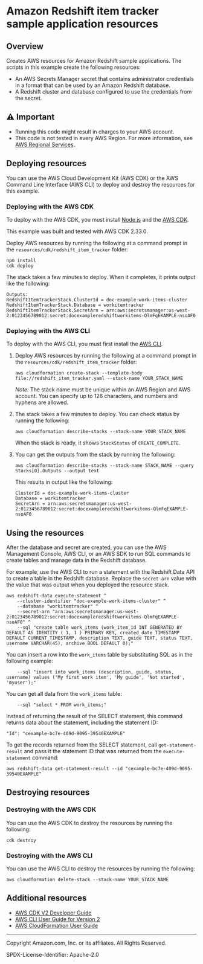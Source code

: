 # Amazon Redshift item tracker sample application resources

## Overview

Creates AWS resources for Amazon Redshift sample applications. The scripts in this
example create the following resources:
 
* An AWS Secrets Manager secret that contains administrator credentials in a format 
that can be used by an Amazon Redshift database. 
* A Redshift cluster and database configured to use the credentials from the secret.

## ⚠️ Important

* Running this code might result in charges to your AWS account. 
* This code is not tested in every AWS Region. For more information, see [AWS Regional Services](https://aws.amazon.com/about-aws/global-infrastructure/regional-product-services).

## Deploying resources

You can use the AWS Cloud Development Kit (AWS CDK) or the AWS Command Line Interface
(AWS CLI) to deploy and destroy the resources for this example.

### Deploying with the AWS CDK

To deploy with the AWS CDK, you must install [Node.js](https://nodejs.org) and the 
[AWS CDK](https://docs.aws.amazon.com/cdk/v2/guide/getting_started.html).

This example was built and tested with AWS CDK 2.33.0.

Deploy AWS resources by running the following at a command prompt in the
`resources/cdk/redshift_item_tracker` folder:

```
npm install
cdk deploy
```

The stack takes a few minutes to deploy. When it completes, it prints output like 
the following:

```
Outputs:
RedshiftItemTrackerStack.ClusterId = doc-example-work-items-cluster
RedshiftItemTrackerStack.Database = workitemtracker
RedshiftItemTrackerStack.SecretArn = arn:aws:secretsmanager:us-west-2:0123456789012:secret:docexampleredshiftworkitems-QlmFqEXAMPLE-nsoAF0
```

### Deploying with the AWS CLI 

To deploy with the AWS CLI, you must first install the 
[AWS CLI](https://docs.aws.amazon.com/cli/latest/userguide/getting-started-install.html).

1. Deploy AWS resources by running the following at a command prompt in the 
    `resources/cdk/redshift_item_tracker` folder:
    
    ```
    aws cloudformation create-stack --template-body file://redshift_item_tracker.yaml --stack-name YOUR_STACK_NAME
    ```
    
    *Note:* The stack name must be unique within an AWS Region and AWS account. You can 
    specify up to 128 characters, and numbers and hyphens are allowed.

2. The stack takes a few minutes to deploy. You can check status by running the following:

    ```
    aws cloudformation describe-stacks --stack-name YOUR_STACK_NAME
    ```
    
    When the stack is ready, it shows `StackStatus` of `CREATE_COMPLETE`.

3. You can get the outputs from the stack by running the following:

    ```
    aws cloudformation describe-stacks --stack-name STACK_NAME --query Stacks[0].Outputs --output text
    ```
    
    This results in output like the following: 
    
    ```
    ClusterId = doc-example-work-items-cluster
    Database = workitemtracker
    SecretArn = arn:aws:secretsmanager:us-west-2:0123456789012:secret:docexampleredshiftworkitems-QlmFqEXAMPLE-nsoAF0
    ```

## Using the resources

After the database and secret are created, you can use the AWS Management Console,
AWS CLI, or an AWS SDK to run SQL commands to create tables and manage data in the 
Redshift database.

For example, use the AWS CLI to run a statement with the Redshift Data API to 
create a table in the Redshift database. 
Replace the `secret-arn` value with the value that was output when you deployed the 
resource stack.

```
aws redshift-data execute-statement ^
    --cluster-identifier "doc-example-work-items-cluster" ^
    --database "workitemtracker" ^
    --secret-arn "arn:aws:secretsmanager:us-west-2:0123456789012:secret:docexampleredshiftworkitems-QlmFqEXAMPLE-nsoAF0" ^
    --sql "create table work_items (work_item_id INT GENERATED BY DEFAULT AS IDENTITY ( 1, 1 ) PRIMARY KEY, created_date TIMESTAMP DEFAULT CURRENT_TIMESTAMP, description TEXT, guide TEXT, status TEXT, username VARCHAR(45), archive BOOL DEFAULT 0);"
```

You can insert a row into the `work_items` table by substituting SQL as in the
following example:

```
    --sql "insert into work_items (description, guide, status, username) values ('My first work item', 'My guide', 'Not started', 'myuser');"
```

You can get all data from the `work_items` table:

```
    --sql "select * FROM work_items;"
```

Instead of returning the result of the SELECT statement, this command returns data
about the statement, including the statement ID:

```
"Id": "cexample-bc7e-409d-9095-39540EXAMPLE"
``` 

To get the records returned from the SELECT statement, call `get-statement-result` and
pass it the statement ID that was returned from the `execute-statement` command:

```
aws redshift-data get-statement-result --id "cexample-bc7e-409d-9095-39540EXAMPLE"
```

## Destroying resources

### Destroying with the AWS CDK

You can use the AWS CDK to destroy the resources by running the following:

```
cdk destroy
```

### Destroying with the AWS CLI

You can use the AWS CLI to destroy the resources by running the following:

```
aws cloudformation delete-stack --stack-name YOUR_STACK_NAME
```

## Additional resources

* [AWS CDK V2 Developer Guide](https://docs.aws.amazon.com/cdk/v2/guide/home.html)
* [AWS CLI User Guide for Version 2](https://docs.aws.amazon.com/cli/latest/userguide/cli-chap-welcome.html)
* [AWS CloudFormation User Guide](https://docs.aws.amazon.com/AWSCloudFormation/latest/UserGuide/Welcome.html)

---

Copyright Amazon.com, Inc. or its affiliates. All Rights Reserved. 

SPDX-License-Identifier: Apache-2.0
